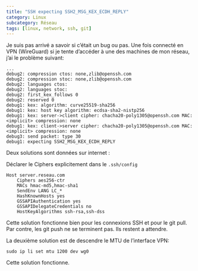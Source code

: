 ```yaml
---
title: "SSH expecting SSH2_MSG_KEX_ECDH_REPLY"
category: Linux
subcategory: Réseau
tags: [linux, network, ssh, git]
---
```


Je suis pas arrivé a savoir si c’était un bug ou pas. Une fois connecté en VPN (WireGuard) si je tente d’accéder à une des machines de mon réseau, j’ai le problème suivant:

```
...
debug2: compression ctos: none,zlib@openssh.com                                                          
debug2: compression stoc: none,zlib@openssh.com                                                          
debug2: languages ctos:                                                                                  
debug2: languages stoc:                                                                                  
debug2: first_kex_follows 0                                                                              
debug2: reserved 0                                                                                       
debug1: kex: algorithm: curve25519-sha256                                                                
debug1: kex: host key algorithm: ecdsa-sha2-nistp256                                                    
debug1: kex: server->client cipher: chacha20-poly1305@openssh.com MAC: <implicit> compression: none      
debug1: kex: client->server cipher: chacha20-poly1305@openssh.com MAC: <implicit> compression: none      
debug3: send packet: type 30                                                                             
debug1: expecting SSH2_MSG_KEX_ECDH_REPLY
```

Deux solutions sont données sur internet :

Déclarer le Ciphers explicitement dans le `.ssh/config`

```
Host server.reseau.com
    Ciphers aes256-ctr
    MACs hmac-md5,hmac-sha1
    SendEnv LANG LC_*
    HashKnownHosts yes
    GSSAPIAuthentication yes
    GSSAPIDelegateCredentials no
    HostKeyAlgorithms ssh-rsa,ssh-dss
```

Cette solution fonctionne bien pour les connexions SSH et pour le git pull. Par contre, les git push ne se terminent pas. Ils restent a attendre.

La deuxième solution est de descendre le MTU de l’interface VPN:

```shell
sudo ip li set mtu 1200 dev wg0
```

Cette solution fonctionne.